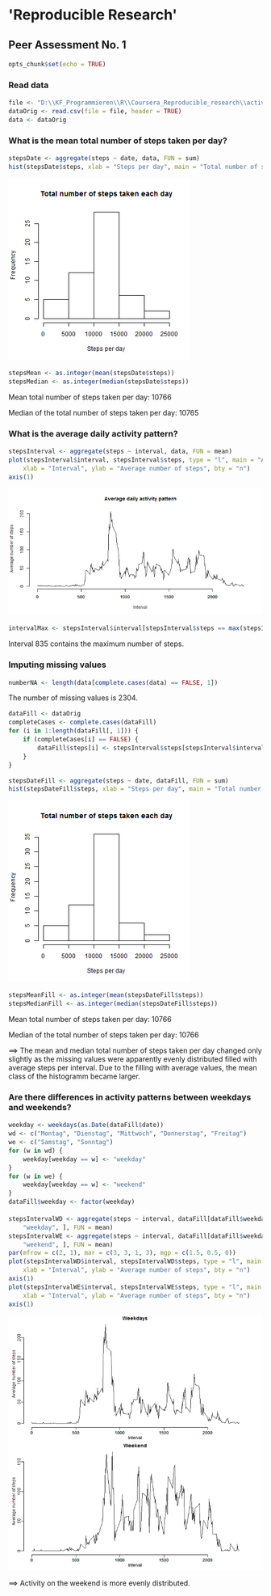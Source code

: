 'Reproducible Research'
=================
Peer Assessment No. 1
-----------------


```r
opts_chunk$set(echo = TRUE)
```


### Read data

```r
file <- "D:\\KF_Programmieren\\R\\Coursera_Reproducible_research\\activity.csv"
dataOrig <- read.csv(file = file, header = TRUE)
data <- dataOrig
```


### What is the mean total number of steps taken per day?


```r
stepsDate <- aggregate(steps ~ date, data, FUN = sum)
hist(stepsDate$steps, xlab = "Steps per day", main = "Total number of steps taken each day")
```

![plot of chunk steps](figure/steps.png) 

```r
stepsMean <- as.integer(mean(stepsDate$steps))
stepsMedian <- as.integer(median(stepsDate$steps))
```


Mean total number of steps taken per day: 10766 

Median of the total number of steps taken per day: 10765 

### What is the average daily activity pattern?


```r
stepsInterval <- aggregate(steps ~ interval, data, FUN = mean)
plot(stepsInterval$interval, stepsInterval$steps, type = "l", main = "Average daily activity pattern", 
    xlab = "Interval", ylab = "Average number of steps", bty = "n")
axis(1)
```

![plot of chunk activity](figure/activity.png) 

```r
intervalMax <- stepsInterval$interval[stepsInterval$steps == max(stepsInterval$steps)]
```

Interval 835 contains the maximum number of steps.

### Imputing missing values


```r
numberNA <- length(data[complete.cases(data) == FALSE, 1])
```


The number of missing values is 2304.


```r
dataFill <- dataOrig
completeCases <- complete.cases(dataFill)
for (i in 1:length(dataFill[, 1])) {
    if (completeCases[i] == FALSE) {
        dataFill$steps[i] <- stepsInterval$steps[stepsInterval$interval == dataFill$interval[i]]
    }
}
```



```r
stepsDateFill <- aggregate(steps ~ date, dataFill, FUN = sum)
hist(stepsDateFill$steps, xlab = "Steps per day", main = "Total number of steps taken each day")
```

![plot of chunk steps2](figure/steps2.png) 

```r
stepsMeanFill <- as.integer(mean(stepsDateFill$steps))
stepsMedianFill <- as.integer(median(stepsDateFill$steps))
```


Mean total number of steps taken per day: 10766 

Median of the total number of steps taken per day: 10766

==> The mean and median total number of steps taken per day changed only slightly
as the missing values were apparently evenly distributed filled with average steps 
per interval. Due to the filling with average values, the mean class of the 
histogramm became larger.

### Are there differences in activity patterns between weekdays and weekends?


```r
weekday <- weekdays(as.Date(dataFill$date))
wd <- c("Montag", "Dienstag", "Mittwoch", "Donnerstag", "Freitag")
we <- c("Samstag", "Sonntag")
for (w in wd) {
    weekday[weekday == w] <- "weekday"
}
for (w in we) {
    weekday[weekday == w] <- "weekend"
}
dataFill$weekday <- factor(weekday)

stepsIntervalWD <- aggregate(steps ~ interval, dataFill[dataFill$weekday == 
    "weekday", ], FUN = mean)
stepsIntervalWE <- aggregate(steps ~ interval, dataFill[dataFill$weekday == 
    "weekend", ], FUN = mean)
par(mfrow = c(2, 1), mar = c(3, 3, 1, 3), mgp = c(1.5, 0.5, 0))
plot(stepsIntervalWD$interval, stepsIntervalWD$steps, type = "l", main = "Weekdays", 
    xlab = "Interval", ylab = "Average number of steps", bty = "n")
axis(1)
plot(stepsIntervalWE$interval, stepsIntervalWE$steps, type = "l", main = "Weekend", 
    xlab = "Interval", ylab = "Average number of steps", bty = "n")
axis(1)
```

![plot of chunk weekdays](figure/weekdays.png) 


==> Activity on the weekend is more evenly distributed.
